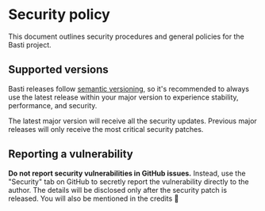 # Security policy

This document outlines security procedures and general policies for the Basti project.

## Supported versions

Basti releases follow [semantic versioning](https://semver.org/), so it's recommended to always use
the latest release within your major version to experience stability, performance, and security.

The latest major version will receive all the security updates. Previous major releases will only
receive the most critical security patches.

## Reporting a vulnerability

**Do not report security vulnerabilities in GitHub issues.** Instead, use the "Security" tab on GitHub
to secretly report the vulnerability directly to the author. The details will be disclosed only after
the security patch is released. You will also be mentioned in the credits 🤝
